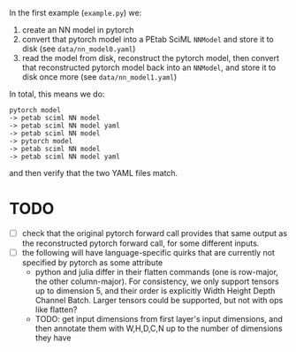 In the first example (`example.py`) we:
1. create an NN model in pytorch
2. convert that pytorch model into a PEtab SciML `NNModel` and store it to disk (see `data/nn_model0.yaml`)
3. read the model from disk, reconstruct the pytorch model, then convert that reconstructed pytorch model back into an `NNModel`, and store it to disk once more (see `data/nn_model1.yaml`)

In total, this means we do:
```
pytorch model
-> petab sciml NN model
-> petab sciml NN model yaml
-> petab sciml NN model
-> pytorch model
-> petab sciml NN model
-> petab sciml NN model yaml
```
and then verify that the two YAML files match.


# TODO
- [ ] check that the original pytorch forward call provides that same output as the reconstructed pytorch forward call, for some different inputs.
- [ ] the following will have language-specific quirks that are currently not specified by pytorch as some attribute
  - python and julia differ in their flatten commands (one is row-major, the other column-major). For consistency, we only support tensors up to dimension 5, and their order is explicitly Width Height Depth Channel Batch. Larger tensors could be supported, but not with ops like flatten?
  - TODO: get input dimensions from first layer's input dimensions, and then annotate them with W,H,D,C,N up to the number of dimensions they have

